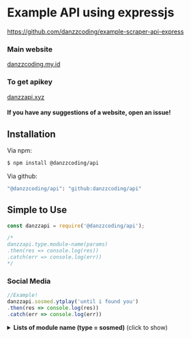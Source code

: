 # Example API using expressjs
https://github.com/danzzcoding/example-scraper-api-express

### Main website 
[danzzcoding.my.id](https://danzzcoding.my.id)

### To get apikey
[danzzapi.xyz](https://danzzapi.xyz)

#### If you have any suggestions of a website, open an issue!

## Installation

Via npm:
```bash
$ npm install @danzzcoding/api
```

Via github:
```bash
"@danzzcoding/api": "github:danzzcoding/api"
```
## Simple to Use

```js
const danzzapi = require('@danzzcoding/api');

/*
danzzapi.type.module-name(params)
.then(res => console.log(res))
.catch(err => console.log(err))
*/
```

### Social Media

```js
//Example!
danzzapi.sosmed.ytplay('until i found you')
.then(res => console.log(res))
.catch(err => console.log(err))
```

<details>
  <summary><b>Lists of module name (type = sosmed)</b> (click to show)</summary>

| module name | params | thing | response | description |
| :--- | :---------- | :--- | :--- | :--- |
| ytplay | query | youtube query | json | Get youtube play |
| ytplayaudio | query | youtube query | json | Get youtube play audio |
| ytplayvideo | query | youtube query | json | Get youtube play video |
| ytaudio | url | youtube url | json | Get youtube audio |
| ytvideo | url | youtube url | json | Get youtube video |
| ttaudio | url | tiktok url | json | Get tiktok audio |
| ttvideo | url | tiktok url | json | Get tiktok video |
| fbdl | url | facebook url | json | Get facebook video |
| twdl | url | twitter url | json | Get twitter video |
| igstory | username | ig story username | json | Get instagram story |
| igreels | url | ig reels url | json | Get instagram reels video |
| igdl | url | instagram url | json | Get instagram video |
| igimg | url | instagram url | json | Get instagram image |
| snapinsta | url | snap insta url | json | Get snap insta video |
| ssstik | url | sss tik url | json | Get sss tiktok video |
| snaptik | url | snap tik url | json | Get snap tiktok video |
| sfrom | url | save from url | json | Get save from video |
| mediafire | url | mediafire url | json | Get mediafire file |
| zippy | url | zippy url | json | Get zippy file |
| scloud | url | scloud url | json | Get sound cloud audio |
</details>
